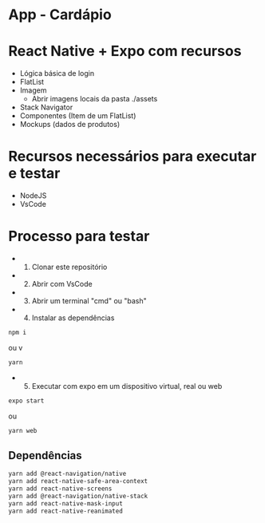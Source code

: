 # App - Cardápio

# React Native + Expo com recursos
- Lógica básica de login
- FlatList
- Imagem
    - Abrir imagens locais da pasta ./assets
- Stack Navigator
- Componentes (Item de um FlatList)
- Mockups (dados de produtos)

# Recursos necessários para executar e testar
- NodeJS
- VsCode

# Processo para testar
- 1. Clonar este repositório
- 2. Abrir com VsCode
- 3. Abrir um terminal "cmd" ou "bash"
- 4. Instalar as dependências
```bash
npm i
```
ou v
```bash
yarn
```
- 5. Executar com expo em um dispositivo virtual, real ou web
```bash
expo start
```
ou 
```bash
yarn web
```
## Dependências
```bash
yarn add @react-navigation/native
yarn add react-native-safe-area-context
yarn add react-native-screens
yarn add @react-navigation/native-stack
yarn add react-native-mask-input
yarn add react-native-reanimated
```